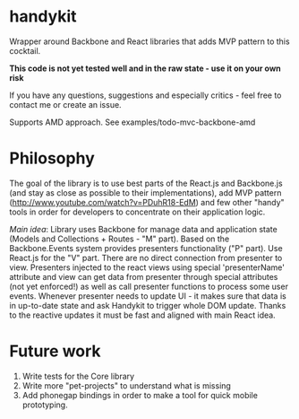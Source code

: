 handykit
========

Wrapper around Backbone and React libraries that adds MVP pattern to this cocktail.

**This code is not yet tested well and in the raw state - use it on your own risk**

If you have any questions, suggestions and especially critics - feel free to contact me or create an issue.

Supports AMD approach. See examples/todo-mvc-backbone-amd

Philosophy
==========

The goal of the library is to use best parts of the React.js and Backbone.js (and stay as close as possible to their implementations), add MVP pattern (http://www.youtube.com/watch?v=PDuhR18-EdM) and few other "handy" tools in order for developers to concentrate on their application logic. 

*Main idea*:
Library uses Backbone for manage data and application state (Models and Collections + Routes - "M" part). Based on the Backbone.Events system provides presenters functionality ("P" part). Use React.js for the "V" part. There are no direct connection from presenter to view. Presenters injected to the react views using special 'presenterName' attribute and view can get data from presenter through special attributes (not yet enforced!) as well as call presenter functions to process some user events. Whenever presenter needs to update UI - it makes sure that data is in up-to-date state and ask Handykit to trigger whole DOM update. Thanks to the reactive updates it must be fast and aligned with main React idea.

Future work
===========

1. Write tests for the Core library 
2. Write more "pet-projects" to understand what is missing
3. Add phonegap bindings in order to make a tool for quick mobile prototyping.
